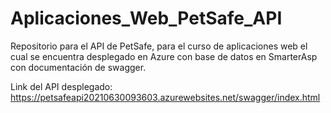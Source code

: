 # Aplicaciones_Web_PetSafe_API
Repositorio para el API de PetSafe, para el curso de aplicaciones web
el cual se encuentra desplegado en Azure con base de datos en SmarterAsp
con documentación de swagger.

Link del API desplegado:
https://petsafeapi20210630093603.azurewebsites.net/swagger/index.html
